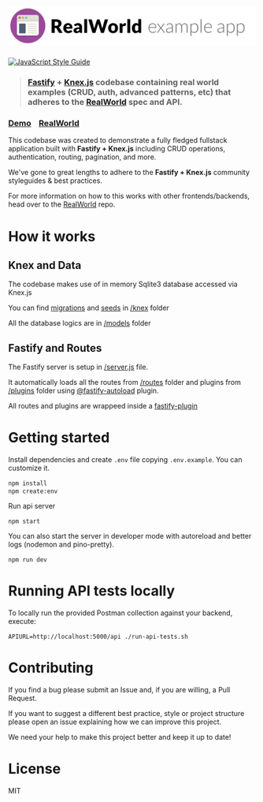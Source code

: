 # ![RealWorld Example App](logo.png)

[![JavaScript Style Guide](https://img.shields.io/badge/code_style-standard-brightgreen.svg)](https://standardjs.com)

> ### [Fastify](https://github.com/fastify/fastify) + [Knex.js](https://github.com/knex/knex) codebase containing real world examples (CRUD, auth, advanced patterns, etc) that adheres to the [RealWorld](https://github.com/gothinkster/realworld) spec and API.

### [Demo](https://demo.realworld.io/)&nbsp;&nbsp;&nbsp;&nbsp;[RealWorld](https://github.com/gothinkster/realworld)

This codebase was created to demonstrate a fully fledged fullstack application built with **Fastify + Knex.js** including CRUD operations, authentication, routing, pagination, and more.

We've gone to great lengths to adhere to the **Fastify + Knex.js** community styleguides & best practices.

For more information on how to this works with other frontends/backends, head over to the [RealWorld](https://github.com/gothinkster/realworld) repo.

# How it works

## Knex and Data

The codebase makes use of in memory Sqlite3 database accessed via Knex.js

You can find [migrations](/knex/migrations/) and [seeds](/knex/seeds/) in [/knex](/knex/) folder

All the database logics are in [/models](/models/) folder
## Fastify and Routes

The Fastify server is setup in [/server.js](/server.js) file.

It automatically loads all the routes from [/routes](/routes/) folder and plugins from [/plugins](/plugins/) folder using [@fastify-autoload](https://github.com/fastify/fastify-autoload) plugin.

All routes and plugins are wrappeed inside a [fastify-plugin](https://github.com/fastify/fastify-plugin)

# Getting started

Install dependencies and create `.env` file copying `.env.example`. You can customize it.

```
npm install
npm create:env
```
Run api server

```
npm start
```
You can also start the server in developer mode with autoreload and better logs (nodemon and pino-pretty).

```
npm run dev
```
# Running API tests locally

To locally run the provided Postman collection against your backend, execute:

```
APIURL=http://localhost:5000/api ./run-api-tests.sh
```
# Contributing

If you find a bug please submit an Issue and, if you are willing, a Pull Request.

If you want to suggest a different best practice, style or project structure please open an issue explaining how we can improve this project. 

We need your help to make this project better and keep it up to date!

# License
MIT